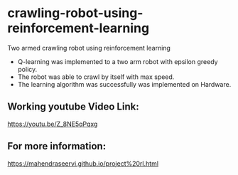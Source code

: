 # crawling-robot-using-reinforcement-learning
Two armed crawling robot using reinforcement learning


* Q-learning was implemented to a two arm robot with epsilon greedy policy.
* The robot was able to crawl by itself with max speed.
* The learning algorithm was successfully was implemented on Hardware.

## Working youtube Video Link:
https://youtu.be/Z_8NE5qPqxg

## For more information:
https://mahendraseervi.github.io/project%20rl.html

